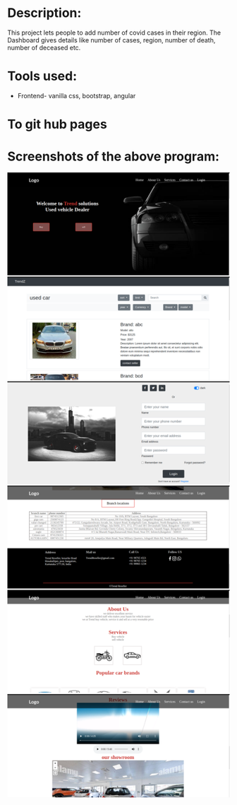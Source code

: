 <!DOCTYPE html>
<html lang="en">
<head>
    <meta charset="UTF-8">
    <meta http-equiv="X-UA-Compatible" content="IE=edge">
    <meta name="viewport" content="width=device-width, initial-scale=1.0">
</head>
<body>
    <h1>Description: </h1>
    <p>This project lets people to add number of covid cases in their region. The Dashboard gives details like number of cases, region, number of death, number of deceased etc.</p>
    <h1>Tools used: </h1>
            <ul>
                <li>Frontend- vanilla css, bootstrap, angular</li>
            </ul>
    <h1>To git hub pages <a href="https://rajesh-ss.github.io/used-Car-Bike-showroom/"></a></h1>
    <h1>Screenshots of the above program: </h1>
</body>
</html>

![](homeScreen.png)
![](but_used.png)
![](login.png)
![](footer.png)
![](services.png)
![](showrrom.png)
